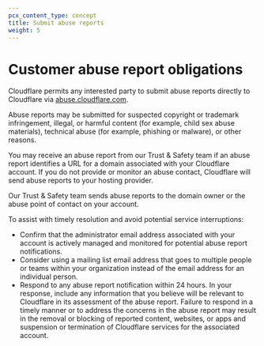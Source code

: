 ```yaml
---
pcx_content_type: concept
title: Submit abuse reports
weight: 5
---
```


# Customer abuse report obligations

Cloudflare permits any interested party to submit abuse reports directly to Cloudflare via [abuse.cloudflare.com](https://abuse.cloudflare.com/). 

Abuse reports may be submitted for suspected copyright or trademark infringement, illegal, or harmful content (for example, child sex abuse materials), technical abuse (for example, phishing or malware), or other reasons. 

You may receive an abuse report from our Trust & Safety team if an abuse report identifies a URL for a domain associated with your Cloudflare account. If you do not provide or monitor an abuse contact, Cloudflare will send abuse reports to your hosting provider.

Our Trust & Safety team sends abuse reports to the domain owner or the abuse point of contact on your account.

To assist with timely resolution and avoid potential service interruptions:

* Confirm that the administrator email address associated with your account is actively managed and monitored for potential abuse report notifications.
* Consider using a mailing list email address that goes to multiple people or teams within your organization instead of the email address for an individual person.
* Respond to any abuse report notification within 24 hours. In your response, include any information that you believe will be relevant to Cloudflare in its assessment of the abuse report. Failure to respond in a timely manner or to address the concerns in the abuse report may result in the removal or blocking of reported content, websites, or apps and suspension or termination of Cloudflare services for the associated account.